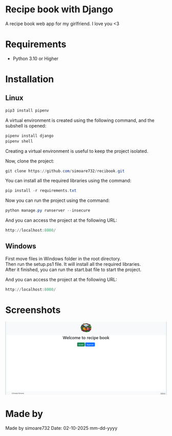 # Recipe book with Django
A recipe book web app for my girlfriend. I love you <3

# Requirements
- Python 3.10 or Higher


# Installation
## Linux
```powershell
pip3 install pipenv
```
A virtual environment is created using the following command, and the subshell is opened:
```powershell
pipenv install django
pipenv shell
```
Creating a virtual environment is useful to keep the project isolated.

Now, clone the project:
```powershell
git clone https://github.com/simoare732/recibook.git
```

You can install all the required libraries using the command:
```powershell
pip install -r requirements.txt
```

Now you can run the project using the command:
```powershell
python manage.py runserver --insecure
```
And you can access the project at the following URL:
```powershell
http://localhost:8000/
```

## Windows
First move files in Windows folder in the root directory. \
Then run the setup.ps1 file. 
It will install all the required libraries. \
After it finished, you can run the start.bat file to start the project.

And you can access the project at the following URL:
```powershell
http://localhost:8000/
```


# Screenshots
![Screenshot of application running](https://github.com/simoare732/recibook/blob/main/images/example.png?raw=true)

# Made by 
Made by simoare732 Date: 02-10-2025 mm-dd-yyyy